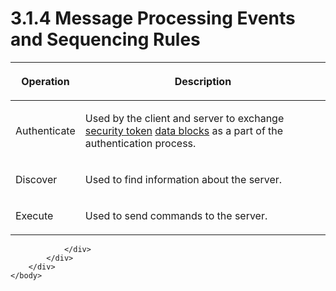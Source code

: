 <html dir="LTR" xmlns:mshelp="http://msdn.microsoft.com/mshelp" xmlns:ddue="http://ddue.schemas.microsoft.com/authoring/2003/5" xmlns:xlink="http://www.w3.org/1999/xlink" xmlns:tool="http://www.microsoft.com/tooltip">
    <head>
        <meta http-equiv="Content-Type" content="text/html; CHARSET=utf-8"></meta>
        <meta name="save" content="history"></meta>
        <title>3.1.4 Message Processing Events and Sequencing Rules</title>
        <xml>
            <mshelp:toctitle title="3.1.4 Message Processing Events and Sequencing Rules"></mshelp:toctitle>
            <mshelp:rltitle title="[MS-SSAS]: Message Processing Events and Sequencing Rules"></mshelp:rltitle>
            <mshelp:keyword index="A" term="fadf897b-33e2-41ae-abd5-2cdc997166c2"></mshelp:keyword>
            <mshelp:attr name="DCSext.ContentType" value="open specification"></mshelp:attr>
            <mshelp:attr name="AssetID" value="fadf897b-33e2-41ae-abd5-2cdc997166c2"></mshelp:attr>
            <mshelp:attr name="TopicType" value="kbRef"></mshelp:attr>
            <mshelp:attr name="DCSext.Title" value="[MS-SSAS]: Message Processing Events and Sequencing Rules" />
        </xml>
    </head>
    <body>
        <div id="header">
            <h1 class="heading">3.1.4 Message Processing Events and Sequencing Rules</h1>
        </div>
        <div id="mainSection">
            <div id="mainBody">
                <div id="allHistory" class="saveHistory"></div>
                <div id="sectionSection0" class="section" name="collapseableSection">
                    

<table>
 <thead>
  <tr>
   <th>
   <p>Operation</p>
   </th>
   <th>
   <p>Description</p>
   </th>
  </tr>
 </thead>
 <tr>
  <td>
  <p>Authenticate</p>
  </td>
  <td>
  <p>Used by the client and server to exchange <a href="8676f5ce-62d4-4244-a326-634bfed4aba4.htm#gt_6b49ccf2-3d93-4d1e-9ecd-e5e7873eec24">security token</a> <a href="8676f5ce-62d4-4244-a326-634bfed4aba4.htm#gt_5730e966-96d3-404f-a42a-ba9b8380beb3">data blocks</a> as a part of
  the authentication process.</p>
  </td>
 </tr>
 <tr>
  <td>
  <p>Discover</p>
  </td>
  <td>
  <p>Used to find information about the server.</p>
  </td>
 </tr>
 <tr>
  <td>
  <p>Execute</p>
  </td>
  <td>
  <p>Used to send commands to the server.</p>
  </td>
 </tr>
</table>

<p> </p>


                </div>
            </div>
        </div>
    </body>
</html>